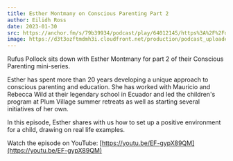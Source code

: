 ```yaml
---
title: Esther Montmany on Conscious Parenting Part 2
author: Eilidh Ross
date: 2023-01-30
src: https://anchor.fm/s/79b39934/podcast/play/64012145/https%3A%2F%2Fd3ctxlq1ktw2nl.cloudfront.net%2Fproduction%2Fexports%2F79b39934%2F64012145%2F2fd2aff2c6f2742694ce701ca1ffa6f3.m4a
image: https://d3t3ozftmdmh3i.cloudfront.net/production/podcast_uploaded_episode400/20318133/20318133-1674649032400-da32ace8563a2.jpg
---
```


Rufus Pollock sits down with Esther Montmany for part 2 of their Conscious Parenting mini-series. 

Esther has spent more than 20 years developing a unique approach to conscious parenting and education. She has worked with Mauricio and Rebecca Wild at their legendary school in Ecuador and led the children's program at Plum Village summer retreats as well as starting several initiatives of her own.

In this episode, Esther shares with us how to set up a positive environment for a child, drawing on real life examples. 

Watch the episode on YouTube: [https://youtu.be/EF-gypX89QM](https://youtu.be/EF-gypX89QM)